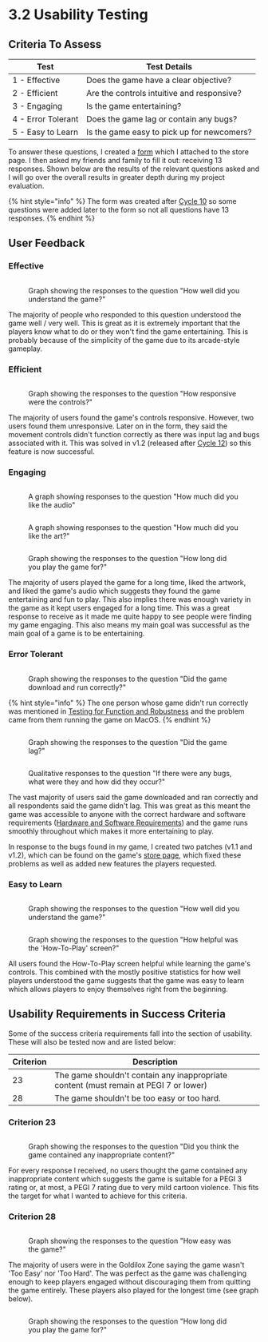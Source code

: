 # 3.2 Usability Testing

## Criteria To Assess

| Test               | Test Details                               |
| ------------------ | ------------------------------------------ |
| 1 - Effective      | Does the game have a clear objective?      |
| 2 - Efficient      | Are the controls intuitive and responsive? |
| 3 - Engaging       | Is the game entertaining?                  |
| 4 - Error Tolerant | Does the game lag or contain any bugs?     |
| 5 - Easy to Learn  | Is the game easy to pick up for newcomers? |

To answer these questions, I created a [form](https://docs.google.com/forms/d/e/1FAIpQLSewdKSRPxViHy7iZwTl3iMBZkAM8XL76dQIEQXJQ5ZiwxuIdg/viewform) which I attached to the store page. I then asked my friends and family to fill it out: receiving 13 responses. Shown below are the results of the relevant questions asked and I will go over the overall results in greater depth during my project evaluation.

{% hint style="info" %}
The form was created after [Cycle 10](../design-and-development/cycle-10.md) so some questions were added later to the form so not all questions have 13 responses.
{% endhint %}

## User Feedback

### Effective

<figure><img src="../.gitbook/assets/image (2) (1) (1).png" alt=""><figcaption><p>Graph showing the responses to the question "How well did you understand the game?"</p></figcaption></figure>

The majority of people who responded to this question understood the game well / very well. This is great as it is extremely important that the players know what to do or they won't find the game entertaining. This is probably because of the simplicity of the game due to its arcade-style gameplay.

### Efficient

<figure><img src="../.gitbook/assets/image (23).png" alt=""><figcaption><p>Graph showing the responses to the question "How responsive were the controls?"</p></figcaption></figure>

The majority of users found the game's controls responsive. However, two users found them unresponsive. Later on in the form, they said the movement controls didn't function correctly as there was input lag and bugs associated with it. This was solved in v1.2 (released after [Cycle 12](../design-and-development/cycle-12.md)) so this feature is now successful.

### Engaging

<div>

<figure><img src="../.gitbook/assets/image (36).png" alt=""><figcaption><p>A graph showing responses to the question "How much did you like the audio"</p></figcaption></figure>

 

<figure><img src="../.gitbook/assets/image (34).png" alt=""><figcaption><p>A graph showing responses to the question "How much did you like the art?"</p></figcaption></figure>

</div>

<figure><img src="../.gitbook/assets/image (24).png" alt=""><figcaption><p>Graph showing the responses to the question "How long did you play the game for?"</p></figcaption></figure>

The majority of users played the game for a long time, liked the artwork, and liked the game's audio which suggests they found the game entertaining and fun to play. This also implies there was enough variety in the game as it kept users engaged for a long time. This was a great response to receive as it made me quite happy to see people were finding my game engaging. This also means my main goal was successful as the main goal of a game is to be entertaining.

### Error Tolerant

<figure><img src="../.gitbook/assets/image (1) (1) (1) (1).png" alt=""><figcaption><p>Graph showing the responses to the question "Did the game download and run correctly?"</p></figcaption></figure>

{% hint style="info" %}
The one person whose game didn't run correctly was mentioned in [Testing for Function and Robustness](testing-for-function-and-robustness.md) and the problem came from them running the game on MacOS.
{% endhint %}

<figure><img src="../.gitbook/assets/image (25).png" alt=""><figcaption><p>Graph showing the responses to the question "Did the game lag?"</p></figcaption></figure>

<figure><img src="../.gitbook/assets/image (5).png" alt=""><figcaption><p>Qualitative responses to the question "If there were any bugs, what were they and how did they occur?"</p></figcaption></figure>

The vast majority of users said the game downloaded and ran correctly and all respondents said the game didn't lag. This was great as this meant the game was accessible to anyone with the correct hardware and software requirements ([Hardware and Software Requirements](../analysis/hardware-and-software-requirements.md)) and the game runs smoothly throughout which makes it more entertaining to play.

In response to the bugs found in my game, I created two patches (v1.1 and v1.2), which can be found on the game's [store page](https://elliotody.itch.io/bucket-knight), which fixed these problems as well as added new features the players requested.

### Easy to Learn

<figure><img src="../.gitbook/assets/image (2) (1) (1).png" alt=""><figcaption><p>Graph showing the responses to the question "How well did you understand the game?"</p></figcaption></figure>

<figure><img src="../.gitbook/assets/image (26).png" alt=""><figcaption><p>Graph showing the responses to the question "How helpful was the 'How-To-Play' screen?"</p></figcaption></figure>

All users found the How-To-Play screen helpful while learning the game's controls. This combined with the mostly positive statistics for how well players understood the game suggests that the game was easy to learn which allows players to enjoy themselves right from the beginning.

## Usability Requirements in Success Criteria

Some of the success criteria requirements fall into the section of usability. These will also be tested now and are listed below:

| Criterion | Description                                                                           |
| --------- | ------------------------------------------------------------------------------------- |
| 23        | The game shouldn't contain any inappropriate content (must remain at PEGI 7 or lower) |
| 28        | The game shouldn't be too easy or too hard.                                           |

### Criterion 23

<figure><img src="../.gitbook/assets/image (27).png" alt=""><figcaption><p>Graph showing the responses to the question "Did you think the game contained any inappropriate content?"</p></figcaption></figure>

For every response I received, no users thought the game contained any inappropriate content which suggests the game is suitable for a PEGI 3 rating or, at most, a PEGI 7 rating due to very mild cartoon violence. This fits the target for what I wanted to achieve for this criteria.

### Criterion 28

<figure><img src="../.gitbook/assets/image (28).png" alt=""><figcaption><p>Graph showing the responses to the question "How easy was the game?"</p></figcaption></figure>

The majority of users were in the Goldilox Zone saying the game wasn't 'Too Easy' nor 'Too Hard'. The was perfect as the game was challenging enough to keep players engaged without discouraging them from quitting the game entirely. These players also played for the longest time (see graph below).

<figure><img src="../.gitbook/assets/image (24).png" alt=""><figcaption><p>Graph showing the responses to the question "How long did you play the game for?"</p></figcaption></figure>
